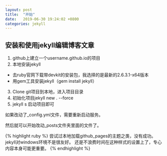 ```yaml
---
layout: post
title:  "开始"
date:   2019-06-30 19:24:02 +0800
categories: jekyll
---
```

## 安装和使用jekyll编辑博客文章
1. github上建立一个username.github.io的项目
2. 本地安装jekyll
  - 去ruby官网下载带devkit的安装包，我选择的是最新的2.6.3.1-x64版本
  - 用gem工具安装jekyll（gem install jekyll）
3. Clone git项目到本地，进入项目目录
4. 初始化项目jekyll new . --force
5. jekyll s 启动项目即可

如果改动了_config.yml文件，需要重新启动服务。

然后就可以开始改动_posts文件夹里面的文件了。
  

{% highlight ruby %}
尝试过本地加载github_pages的主题之类，没有成功。
jekyll对windows环境不是很友好。
还是不浪费时间在这种样式的设置上了，专心内容本身可能更重要。
{% endhighlight %}
